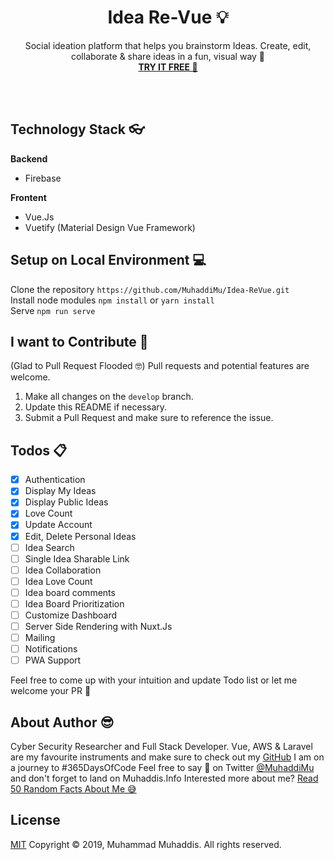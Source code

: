   <h1 align="center">Idea Re-Vue  💡</h1> 
  <p align="center">Social ideation platform that helps you brainstorm Ideas. Create, edit, collaborate & share ideas in a fun, visual way 🥳
  <br> 
  <a href="#"><strong>TRY IT FREE 🤩</strong></a></p>
  <br><br>

## Technology Stack 👓
**Backend**
 - Firebase

**Frontent**
 - Vue.Js
 - Vuetify (Material Design Vue Framework)
 
## Setup on Local Environment 💻
Clone the repository `https://github.com/MuhaddiMu/Idea-ReVue.git`<br />
Install node modules `npm install` or `yarn install`<br />
Serve `npm run serve`

## I want to  Contribute 🙏
(Glad to Pull Request Flooded 🤓)
Pull requests and potential features are welcome.

 1. Make all changes on the `develop` branch.
 2. Update this README if necessary.
 3. Submit a Pull Request and make sure to reference the issue.

## Todos 📋
 - [x] Authentication
 - [x] Display My Ideas
 - [x] Display Public Ideas
 - [x] Love Count
 - [x] Update Account
 - [x] Edit, Delete Personal Ideas
 - [ ] Idea Search
 - [ ] Single Idea Sharable Link
 - [ ] Idea Collaboration
 - [ ] Idea Love Count
 - [ ] Idea board comments
 - [ ] Idea Board Prioritization
 - [ ] Customize Dashboard
 - [ ] Server Side Rendering with Nuxt.Js
 - [ ] Mailing
 - [ ] Notifications
 - [ ] PWA Support

Feel free to come up with your intuition and update Todo list or let me welcome your PR 🎉

## About Author 😎
Cyber Security Researcher and Full Stack Developer. Vue, AWS & Laravel are my favourite instruments and make sure to check out my [GitHub](https://github.com/MuhaddiMu) I am on a journey to #365DaysOfCode
Feel free to say 👋 on Twitter [@MuhaddiMu](https://twitter.com/MuhaddiMu) and don't forget to land on Muhaddis.Info
Interested more about me? [Read 50  Random Facts About Me 😅](https://www.muhaddis.info/50-random-facts-about-me/)
## License
[MIT](http://opensource.org/licenses/MIT)
Copyright &copy; 2019, Muhammad Muhaddis. All rights reserved.
